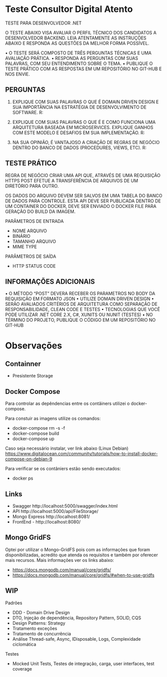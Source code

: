 
# Teste Consultor Digital Atento

TESTE PARA DESENVOLVEDOR .NET

O TESTE ABAIXO VISA AVALIAR O PERFIL TÉCNICO DOS CANDIDATOS A DESENVOLVEDOR BACKEND.
LEIA ATENTAMENTE AS INSTRUÇÕES ABAIXO E RESPONDA AS QUESTÕES DA MELHOR FORMA POSSÍVEL.

• O TESTE SERÁ COMPOSTO DE TRÊS PERGUNTAS TÉCNICAS E UMA AVALIAÇÃO PRÁTICA.
• RESPONDA AS PERGUNTAS COM SUAS PALAVRAS, COM SEU ENTENDIMENTO SOBRE O TEMA.
• PUBLIQUE O TESTE PRÁTICO COM AS RESPOSTAS EM UM REPOSITÓRIO NO GIT-HUB E NOS ENVIE.

## PERGUNTAS

1) EXPLIQUE COM SUAS PALAVRAS O QUE É DOMAIN DRIVEN DESIGN E SUA IMPORTÂNCIA NA ESTRATÉGIA DE DESENVOLVIMENTO DE SOFTWARE.
R:

2) EXPLIQUE COM SUAS PALAVRAS O QUE É E COMO FUNCIONA UMA ARQUITETURA BASEADA EM MICROSERVICES.
   EXPLIQUE GANHOS COM ESTE MODELO E DESAFIOS EM SUA IMPLEMENTAÇÃO.
R:

3) NA SUA OPINIÃO, É VANTAJOSO A CRIAÇÃO DE REGRAS DE NEGÓCIO DENTRO DO BANCO DE DADOS (PROCEDURES, VIEWS, ETC).
R:

## TESTE PRÁTICO

REGRA DE NEGÓCIO
CRIAR UMA API QUE, ATRAVÉS DE UMA REQUISIÇÃO HTTPS POST EFETUE A TRANSFERÊNCIA DE ARQUIVOS DE UM DIRETÓRIO PARA OUTRO.

OS DADOS DO ARQUIVO DEVEM SER SALVOS EM UMA TABELA DO BANCO DE DADOS PARA CONTROLE.
ESTA API DEVE SER PUBLICADA DENTRO DE UM CONTAINER DO DOCKER,
DEVE SER ENVIADO O DOCKER FILE PARA GERAÇÃO DO BUILD DA IMAGEM.  

PARÂMETROS DE ENTRADA
- NOME ARQUIVO
- BINÁRIO
- TAMANHO ARQUIVO
- MIME TYPE

PARÂMETROS DE SAÍDA
- HTTP STATUS CODE


## INFORMAÇÕES ADICIONAIS
• O MÉTODO “POST” DEVERA RECEBER OS PARAMETROS NO BODY DA REQUISIÇÃO EM FORMATO JSON
• UTILIZE DOMAIN DRIVEN DESIGN
• SERÃO AVALIADOS CRITÉRIOS DE ARQUITETURA COMO SEPARAÇÃO DE RESPONSABILIDADE, CLEAN CODE E TESTES
• TECNOLOGIAS QUE VOCÊ PODE UTILIZAR .NET CORE 2.X, C#, XUNITS OU NUNIT (TESTES)
• NO TÉRMINO DO PROJETO, PUBLIQUE O CÓDIGO EM UM REPOSITÓRIO NO GIT-HUB

# Observações

## Containner
- Presistente Storage

## Docker Compose
Para controlar as depêndencias entre os contâiners utilizei o docker-compose.

Para constuir as imagens utilize os comandos:

- docker-compose rm -s -f
- docker-compose build
- docker-compose up

Caso seja necessário instalar, ver link abaixo (Linux Debian)
https://www.digitalocean.com/community/tutorials/how-to-install-docker-compose-on-debian-9

Para verificar se os contâniers estão sendo executados:
- docker ps

## Links
- Swagger			http://localhost:5000/swagger/index.html
- API				http://localhost:5000/api/FileStorage/
- Mongo Express		http://localhost:8081/
- FrontEnd - 		http://localhost:8080/


## Mongo GridFS
Optei por utilizar o Mongo-GridFS pois com as informações que foram disponibilizadas, acredito que atenda os requisitos e também por oferecer mais recursos. Mais informações ver os links abaixo:
- https://docs.mongodb.com/manual/core/gridfs/
- https://docs.mongodb.com/manual/core/gridfs/#when-to-use-gridfs

## WIP
Padrões
- DDD - Domain Drive Design 
- DTO, Injeção de dependência, Repository Pattern, SOLID, CQS
- Design Patterns: Strategy
- Tratamento exceções
- Tratamento de concurrência
- Análise Thread-safe, Async, IDisposable, Logs, Complexidade ciclomática

Testes
- Mocked Unit Tests, Testes de integração, carga, user interfaces, test coverage